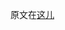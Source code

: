 原文在[这儿](https://linyuxuanlin.github.io/2016/09/11/%E9%80%A0%E4%B8%AA%E6%96%B9%E8%88%9F%E5%8F%8D%E5%BA%94%E7%82%89/#more)

